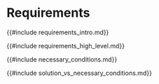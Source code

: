 # Requirements

{{#include requirements_intro.md}}

{{#include requirements_high_level.md}}

{{#include necessary_conditions.md}}

{{#include solution_vs_necessary_conditions.md}}

